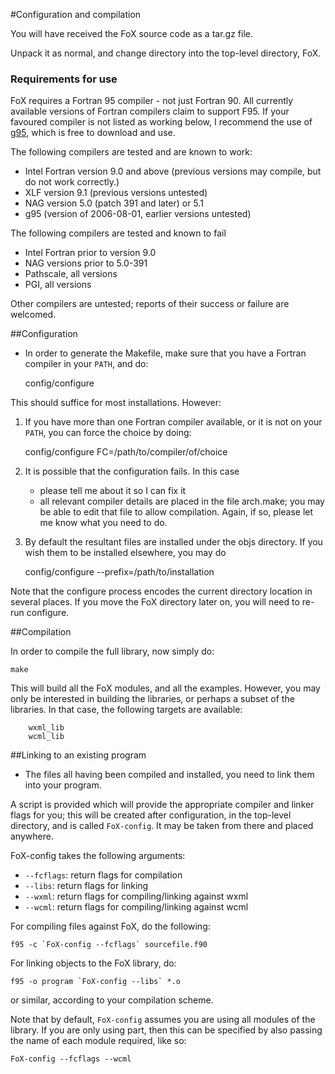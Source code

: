 #Configuration and compilation

You will have received the FoX source code as a tar.gz file.

Unpack it as normal, and change directory into the top-level directory, FoX.


### Requirements for use

FoX requires a Fortran 95 compiler - not just Fortran 90. All currently available versions of Fortran compilers claim to support F95. If your favoured compiler is not listed as working below, I recommend the use of [g95](www.g95.org), which is free to download and use.

The following compilers are tested and are known to work:

* Intel Fortran version 9.0 and above (previous versions may compile, but do not work correctly.)
* XLF version 9.1 (previous versions untested)
* NAG version 5.0 (patch 391 and later) or 5.1
* g95 (version of 2006-08-01, earlier versions untested)

The following compilers are tested and known to fail

* Intel Fortran prior to version 9.0
* NAG versions prior to 5.0-391
* Pathscale, all versions
* PGI, all versions

Other compilers are untested; reports of their success or failure are welcomed.

##Configuration

* In order to generate the Makefile, make sure that you have a Fortran compiler in your `PATH`, and do:

	config/configure

This should suffice for most installations. However:

1. If you have more than one Fortran compiler available, or it is not on your `PATH`, you can force the choice by doing:

	config/configure FC=/path/to/compiler/of/choice

2. It is possible that the configuration fails. In this case
	*  please tell me about it so I can fix it
  	* all relevant compiler details are placed in the file arch.make; you may be able to edit that file to allow compilation. Again, if so, please let me know what you need to do.

3. By default the resultant files are installed under the objs directory. If you wish them to be installed elsewhere, you may do

	config/configure --prefix=/path/to/installation

Note that the configure process encodes the current directory location in several
places.  If you move the FoX directory later on, you will need to re-run configure.

##Compilation

In order to compile the full library, now simply do:

	make

This will build all the FoX modules, and all the examples.
However, you may only be interested in building the libraries, or perhaps a subset of the libraries. In that case, the following targets are available:

        wxml_lib
        wcml_lib

##Linking to an existing program

* The files all having been compiled and installed, you need to link them into your program.

A script is provided which will provide the appropriate compiler and linker flags for you; this will be created after configuration, in the top-level directory, and is called `FoX-config`. It may be taken from there and placed anywhere.

FoX-config takes the following arguments:

* `--fcflags`: return flags for compilation
* `--libs`: return flags for linking
* `--wxml`: return flags for compiling/linking against wxml
* `--wcml`: return flags for compiling/linking against wcml


For compiling files against FoX, do the following:

 	f95 -c `FoX-config --fcflags` sourcefile.f90

For linking objects to the FoX library, do:

  	f95 -o program `FoX-config --libs` *.o

or similar, according to your compilation scheme. 

Note that by default, `FoX-config` assumes you are using all modules of the library. If you are only using part, then this can be specified by also passing the name of each module required, like so:

	FoX-config --fcflags --wcml

